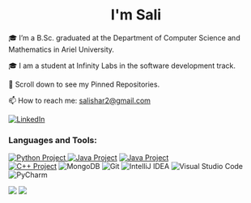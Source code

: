 <h1 align="center">I'm Sali</h1>

🎓 I’m a B.Sc. graduated at the Department of Computer Science and Mathematics in Ariel University.

🎓 I am a student at Infinity Labs in the software development track.

📌 Scroll down to see my Pinned Repositories.

📫 How to reach me: salishar2@gmail.com
 
<a href="https://www.linkedin.com/in/sali-sharfman-5384b422b" title="Linkedin"><img alt="LinkedIn" src="https://img.shields.io/badge/linkedin%20-%230077B5.svg?&style=for-the-badge&logo=linkedin&logoColor=white"/></a>

### Languages and Tools:

<a href="https://github.com/SaliSharfman/Computer-Communication---Chat-Room.git" title="Python Project"><img alt="Python Project" src="https://img.shields.io/badge/python%20-%2314354C.svg?&style=for-the-badge&logo=python&logoColor=white"/>
 <a href="https://github.com/SaliSharfman/Ex2_DirectedWeightedGraph.git" title="Java Project"><img alt="Java Project" src="https://img.shields.io/badge/java-%23ED8B00.svg?&style=for-the-badge&logo=java&logoColor=white"/></a>
 <a href="https://github.com/Segev955/FamilEat.git" title="Java Project"><img alt="Java Project" src="https://img.shields.io/badge/Android-3DDC84?style=for-the-badge&logo=android&logoColor=white"/></a></br>
 <a href="" title="C++ Project"><img alt="C++ Project" src="https://img.shields.io/badge/mysql-%2300f.svg?style=for-the-badge&logo=mysql&logoColor=white"/></a>
 <img alt="MongoDB"
src ="https://img.shields.io/badge/MongoDB-%234ea94b.svg?style=for-the-badge&logo=mongodb&logoColor=white"/>
<img alt="Git" src="https://img.shields.io/badge/git%20-%23F05033.svg?&style=for-the-badge&logo=git&logoColor=white"/> 
<img alt="IntelliJ IDEA" src="https://img.shields.io/badge/IntelliJIDEA-000000.svg?style=for-the-badge&logo=intellij-idea&logoColor=white"/>
<img alt="Visual Studio Code" src="https://img.shields.io/badge/VisualStudioCode-0078d7.svg?style=for-the-badge&logo=visual-studio-code&logoColor=white"/>
<img alt="PyCharm" src="https://img.shields.io/badge/pycharm-143?style=for-the-badge&logo=pycharm&logoColor=black&color=black&labelColor=green"/>

![](https://komarev.com/ghpvc/?username=Eran1801&style=flat-square)
![](https://hit.yhype.me/github/profile?user_id=46644036)


